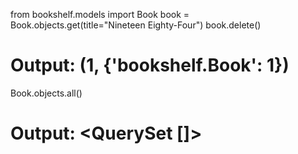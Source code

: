 from bookshelf.models import Book
book = Book.objects.get(title="Nineteen Eighty-Four")
book.delete()
# Output: (1, {'bookshelf.Book': 1})

Book.objects.all()
# Output: <QuerySet []>

